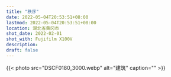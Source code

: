 ```yaml
---
title: "秩序"
date: 2022-05-04T20:53:51+08:00
lastmod: 2022-05-04T20:53:51+08:00
location: 湖北省黄冈市
shot_date: 2022-02-01
shot_with: Fujifilm X100V
description:
draft: false
---
```


{{< photo src="DSCF0180_3000.webp" alt="建筑" caption="" >}}

